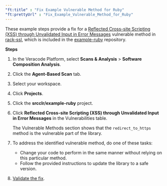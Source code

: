```yaml
---
"ft:title" : "Fix Example Vulnerable Method for Ruby"
"ft:prettyUrl" : "Fix_Example_Vulnerable_Method_for_Ruby"
---
```


These example steps provide a fix for a [Reflected Cross-site Scripting \(XSS\) through Unvalidated Input in Error Messages](https://www.sourceclear.com/registry/vulnerabilities/736) vulnerable method in [rack-ssl](https://www.sourceclear.com/registry/libraries/551?version=1.0.0), which is included in the [example-ruby](https://github.com/srcclr/example-ruby) repository.

<p font-size="13pt"><b>Steps</b></p>

1. In the Veracode Platform, select **Scans & Analysis** > **Software Composition Analysis**.
2. Click the **Agent-Based Scan** tab.
3. Select your workspace.
4. Click **Projects**.
5. Click the **srcclr/example-ruby** project.
6. Click **Reflected Cross-site Scripting \(XSS\) through Unvalidated Input in Error Messages** in the Vulnerabilities table.
   
    The Vulnerable Methods section shows that the `redirect_to_https` method is the vulnerable part of the library. 

7. To address the identified vulnerable method, do one of these tasks:

    - Change your code to perform in the same manner without relying on this particular method.
    - Follow the provided instructions to update the library to a safe version. 

8. [Validate the fix](https://docs.veracode.com/r/Validating_Fixed_Agent_Based_Scan_Results).